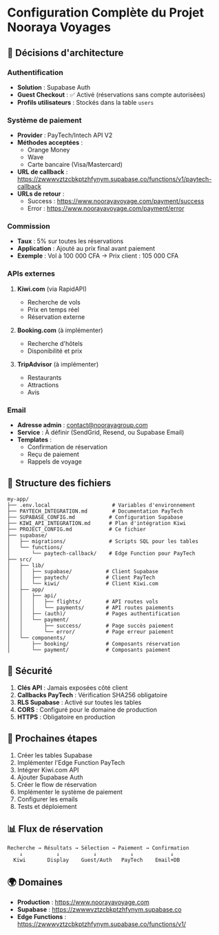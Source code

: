 # Configuration Complète du Projet Nooraya Voyages

## 🎯 Décisions d'architecture

### Authentification
- **Solution** : Supabase Auth
- **Guest Checkout** : ✅ Activé (réservations sans compte autorisées)
- **Profils utilisateurs** : Stockés dans la table `users`

### Système de paiement
- **Provider** : PayTech/Intech API V2
- **Méthodes acceptées** :
  - Orange Money
  - Wave
  - Carte bancaire (Visa/Mastercard)
- **URL de callback** : https://zwwwvztzcbkptzhfynym.supabase.co/functions/v1/paytech-callback
- **URLs de retour** :
  - Success : https://www.noorayavoyage.com/payment/success
  - Error : https://www.noorayavoyage.com/payment/error

### Commission
- **Taux** : 5% sur toutes les réservations
- **Application** : Ajouté au prix final avant paiement
- **Exemple** : Vol à 100 000 CFA → Prix client : 105 000 CFA

### APIs externes
1. **Kiwi.com** (via RapidAPI)
   - Recherche de vols
   - Prix en temps réel
   - Réservation externe

2. **Booking.com** (à implémenter)
   - Recherche d'hôtels
   - Disponibilité et prix

3. **TripAdvisor** (à implémenter)
   - Restaurants
   - Attractions
   - Avis

### Email
- **Adresse admin** : contact@noorayagroup.com
- **Service** : À définir (SendGrid, Resend, ou Supabase Email)
- **Templates** :
  - Confirmation de réservation
  - Reçu de paiement
  - Rappels de voyage

## 📂 Structure des fichiers

```
my-app/
├── .env.local                    # Variables d'environnement
├── PAYTECH_INTEGRATION.md        # Documentation PayTech
├── SUPABASE_CONFIG.md           # Configuration Supabase
├── KIWI_API_INTEGRATION.md      # Plan d'intégration Kiwi
├── PROJECT_CONFIG.md            # Ce fichier
├── supabase/
│   ├── migrations/              # Scripts SQL pour les tables
│   └── functions/
│       └── paytech-callback/    # Edge Function pour PayTech
├── src/
│   ├── lib/
│   │   ├── supabase/           # Client Supabase
│   │   ├── paytech/            # Client PayTech
│   │   └── kiwi/               # Client Kiwi.com
│   ├── app/
│   │   ├── api/
│   │   │   ├── flights/        # API routes vols
│   │   │   └── payments/       # API routes paiements
│   │   ├── (auth)/             # Pages authentification
│   │   └── payment/
│   │       ├── success/        # Page succès paiement
│   │       └── error/          # Page erreur paiement
│   └── components/
│       ├── booking/            # Composants réservation
│       └── payment/            # Composants paiement
```

## 🔐 Sécurité

1. **Clés API** : Jamais exposées côté client
2. **Callbacks PayTech** : Vérification SHA256 obligatoire
3. **RLS Supabase** : Activé sur toutes les tables
4. **CORS** : Configuré pour le domaine de production
5. **HTTPS** : Obligatoire en production

## 🚀 Prochaines étapes

1. Créer les tables Supabase
2. Implémenter l'Edge Function PayTech
3. Intégrer Kiwi.com API
4. Ajouter Supabase Auth
5. Créer le flow de réservation
6. Implémenter le système de paiement
7. Configurer les emails
8. Tests et déploiement

## 📊 Flux de réservation

```
Recherche → Résultats → Sélection → Paiement → Confirmation
    ↓           ↓           ↓           ↓            ↓
  Kiwi       Display    Guest/Auth   PayTech    Email+DB
```

## 🌍 Domaines

- **Production** : https://www.noorayavoyage.com
- **Supabase** : https://zwwwvztzcbkptzhfynym.supabase.co
- **Edge Functions** : https://zwwwvztzcbkptzhfynym.supabase.co/functions/v1/
